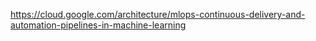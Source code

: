 https://cloud.google.com/architecture/mlops-continuous-delivery-and-automation-pipelines-in-machine-learning
